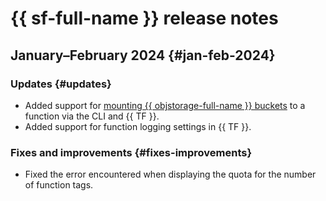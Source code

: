 # {{ sf-full-name }} release notes

## January–February 2024 {#jan-feb-2024}

### Updates {#updates}

* Added support for [mounting {{ objstorage-full-name }} buckets](concepts/mounting.md) to a function via the CLI and {{ TF }}.
* Added support for function logging settings in {{ TF }}.

### Fixes and improvements {#fixes-improvements}

* Fixed the error encountered when displaying the quota for the number of function tags.
